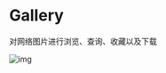 # Gallery
对网络图片进行浏览、查询、收藏以及下载

![img](https://github.com/user-attachments/assets/2612cdcc-edfa-46bd-9199-e93ba2ff1417)
